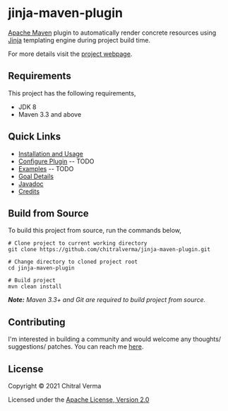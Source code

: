 jinja-maven-plugin
====================
[Apache Maven](http://maven.apache.org) plugin to automatically render concrete
resources using [Jinja](https://jinja.palletsprojects.com/en/2.11.x/)
templating engine during project build time.

For more details visit the
[project webpage](https://chitralverma.github.io/jinja-maven-plugin).

## Requirements

This project has the following requirements,

- JDK 8
- Maven 3.3 and above

## Quick Links

- [Installation and Usage](https://chitralverma.github.io/jinja-maven-plugin/usage.html)
- [Configure Plugin](https://chitralverma.github.io/jinja-maven-plugin/configure.html)
  -- TODO
- [Examples]() -- TODO
- [Goal Details](https://chitralverma.github.io/jinja-maven-plugin/generate-mojo.html)
- [Javadoc](https://chitralverma.github.io/jinja-maven-plugin/apidocs/index.html)
- [Credits](https://chitralverma.github.io/jinja-maven-plugin/team.html)

## Build from Source

To build this project from source, run the commands below,

```
# Clone project to current working directory
git clone https://github.com/chitralverma/jinja-maven-plugin.git
```

```
# Change directory to cloned project root 
cd jinja-maven-plugin
```

```
# Build project 
mvn clean install
```

_**Note:** Maven 3.3+ and Git are required to build project from source._

## Contributing

I'm interested in building a community and would welcome any thoughts/
suggestions/ patches. You can reach me [here](mailto:chitralverma@gmail.com).

## License

Copyright © 2021 Chitral Verma

Licensed under the
[Apache License, Version 2.0](http://www.apache.org/licenses/LICENSE-2.0)